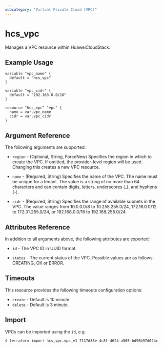 ```yaml
---
subcategory: "Virtual Private Cloud (VPC)"
---
```


# hcs_vpc

Manages a VPC resource within HuaweiCloudStack.

## Example Usage

```hcl
variable "vpc_name" {
  default = "hcs_vpc"
}

variable "vpc_cidr" {
  default = "192.168.0.0/16"
}

resource "hcs_vpc" "vpc" {
  name = var.vpc_name
  cidr = var.vpc_cidr
}

```

## Argument Reference

The following arguments are supported:

* `region` - (Optional, String, ForceNew) Specifies the region in which to create the VPC. If omitted, the
  provider-level region will be used. Changing this creates a new VPC resource.

* `name` - (Required, String) Specifies the name of the VPC. The name must be unique for a tenant. The value is a string
  of no more than 64 characters and can contain digits, letters, underscores (_), and hyphens (-).

* `cidr` - (Required, String) Specifies the range of available subnets in the VPC. The value ranges from 10.0.0.0/8 to
  10.255.255.0/24, 172.16.0.0/12 to 172.31.255.0/24, or 192.168.0.0/16 to 192.168.255.0/24.

## Attributes Reference

In addition to all arguments above, the following attributes are exported:

* `id` - The VPC ID in UUID format.

* `status` - The current status of the VPC. Possible values are as follows: CREATING, OK or ERROR.

## Timeouts

This resource provides the following timeouts configuration options:

* `create` - Default is 10 minute.
* `delete` - Default is 3 minute.

## Import

VPCs can be imported using the `id`, e.g.

```
$ terraform import hcs_vpc.vpc_v1 7117d38e-4c8f-4624-a505-bd96b97d024c
```
